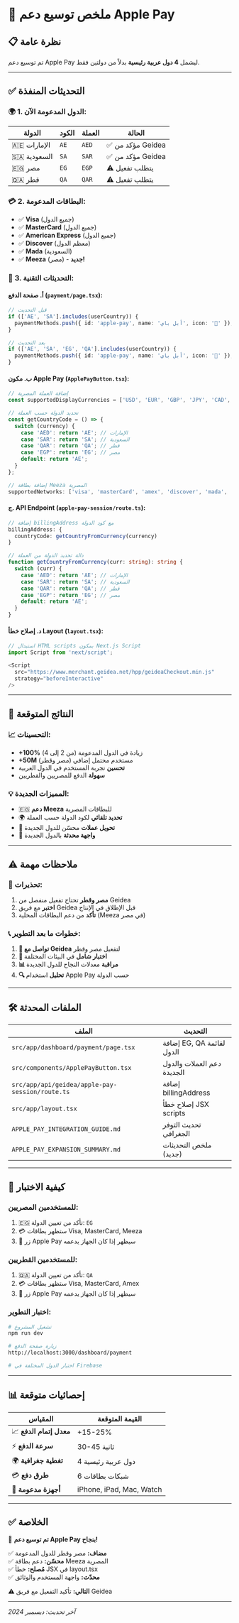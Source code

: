 # 🍎 ملخص توسيع دعم Apple Pay

## 📋 **نظرة عامة**

تم توسيع دعم Apple Pay ليشمل **4 دول عربية رئيسية** بدلاً من دولتين فقط.

---

## ✅ **التحديثات المنفذة**

### 🌍 **1. الدول المدعومة الآن:**
| الدولة | الكود | العملة | الحالة |
|---------|-------|---------|---------|
| 🇦🇪 الإمارات | `AE` | `AED` | ✅ مؤكد من Geidea |
| 🇸🇦 السعودية | `SA` | `SAR` | ✅ مؤكد من Geidea |
| 🇪🇬 مصر | `EG` | `EGP` | ⚠️ يتطلب تفعيل |
| 🇶🇦 قطر | `QA` | `QAR` | ⚠️ يتطلب تفعيل |

### 💳 **2. البطاقات المدعومة:**
- ✅ **Visa** (جميع الدول)
- ✅ **MasterCard** (جميع الدول)  
- ✅ **American Express** (جميع الدول)
- ✅ **Discover** (معظم الدول)
- ✅ **Mada** (السعودية)
- ✅ **Meeza** (مصر) - **جديد!**

### 🔧 **3. التحديثات التقنية:**

#### **أ. صفحة الدفع (`payment/page.tsx`):**
```typescript
// قبل التحديث
if (['AE', 'SA'].includes(userCountry)) {
  paymentMethods.push({ id: 'apple-pay', name: 'أبل باي', icon: '🍎' });
}

// بعد التحديث  
if (['AE', 'SA', 'EG', 'QA'].includes(userCountry)) {
  paymentMethods.push({ id: 'apple-pay', name: 'أبل باي', icon: '🍎' });
}
```

#### **ب. مكون Apple Pay (`ApplePayButton.tsx`):**
```typescript
// إضافة العملة المصرية
const supportedDisplayCurrencies = ['USD', 'EUR', 'GBP', 'JPY', 'CAD', 'AUD', 'CHF', 'SAR', 'AED', 'QAR', 'EGP'];

// تحديد الدولة حسب العملة
const getCountryCode = () => {
  switch (currency) {
    case 'AED': return 'AE'; // الإمارات
    case 'SAR': return 'SA'; // السعودية
    case 'QAR': return 'QA'; // قطر
    case 'EGP': return 'EG'; // مصر
    default: return 'AE';
  }
};

// إضافة بطاقة Meeza المصرية
supportedNetworks: ['visa', 'masterCard', 'amex', 'discover', 'mada', 'meeza']
```

#### **ج. API Endpoint (`apple-pay-session/route.ts`):**
```typescript
// إضافة billingAddress مع كود الدولة
billingAddress: {
  countryCode: getCountryFromCurrency(currency)
}

// دالة تحديد الدولة من العملة
function getCountryFromCurrency(curr: string): string {
  switch (curr) {
    case 'AED': return 'AE'; // الإمارات
    case 'SAR': return 'SA'; // السعودية
    case 'QAR': return 'QA'; // قطر
    case 'EGP': return 'EG'; // مصر
    default: return 'AE';
  }
}
```

#### **د. إصلاح خطأ Layout (`layout.tsx`):**
```typescript
// استبدال HTML scripts بمكون Next.js Script
import Script from 'next/script';

<Script
  src="https://www.merchant.geidea.net/hpp/geideaCheckout.min.js"
  strategy="beforeInteractive"
/>
```

---

## 🎯 **النتائج المتوقعة**

### 📈 **التحسينات:**
- **+100%** زيادة في الدول المدعومة (من 2 إلى 4)
- **+50M** مستخدم محتمل إضافي (مصر وقطر)
- **تحسين** تجربة المستخدم في الدول العربية
- **سهولة** الدفع للمصريين والقطريين

### 💡 **المميزات الجديدة:**
- 🇪🇬 **دعم Meeza** للبطاقات المصرية
- 🌍 **تحديد تلقائي** لكود الدولة حسب العملة
- 🔄 **تحويل عملات** محسّن للدول الجديدة
- 📱 **واجهة محدثة** بالدول الجديدة

---

## ⚠️ **ملاحظات مهمة**

### 🔴 **تحذيرات:**
1. **مصر وقطر** تحتاج تفعيل منفصل من Geidea
2. **اختبر** مع فريق Geidea قبل الإطلاق في الإنتاج
3. **تأكد** من دعم البطاقات المحلية (Meeza في مصر)

### 📞 **خطوات ما بعد التطوير:**
1. **📧 تواصل مع Geidea** لتفعيل مصر وقطر
2. **🧪 اختبار شامل** في البيئات المختلفة
3. **📊 مراقبة** معدلات النجاح للدول الجديدة
4. **🔍 تحليل** استخدام Apple Pay حسب الدولة

---

## 🛠️ **الملفات المحدثة**

| الملف | التحديث |
|-------|----------|
| `src/app/dashboard/payment/page.tsx` | إضافة EG, QA لقائمة الدول |
| `src/components/ApplePayButton.tsx` | دعم العملات والدول الجديدة |
| `src/app/api/geidea/apple-pay-session/route.ts` | إضافة billingAddress |
| `src/app/layout.tsx` | إصلاح خطأ JSX scripts |
| `APPLE_PAY_INTEGRATION_GUIDE.md` | تحديث التوفر الجغرافي |
| `APPLE_PAY_EXPANSION_SUMMARY.md` | ملخص التحديثات (جديد) |

---

## 🚀 **كيفية الاختبار**

### **للمستخدمين المصريين:**
1. 🇪🇬 تأكد من تعيين الدولة: `EG`
2. 💳 ستظهر بطاقات Visa, MasterCard, Meeza
3. 🍎 زر Apple Pay سيظهر إذا كان الجهاز يدعمه

### **للمستخدمين القطريين:**
1. 🇶🇦 تأكد من تعيين الدولة: `QA` 
2. 💳 ستظهر بطاقات Visa, MasterCard, Amex
3. 🍎 زر Apple Pay سيظهر إذا كان الجهاز يدعمه

### **اختبار التطوير:**
```bash
# تشغيل المشروع
npm run dev

# زيارة صفحة الدفع
http://localhost:3000/dashboard/payment

# اختبار الدول المختلفة في Firebase
```

---

## 📊 **إحصائيات متوقعة**

| المقياس | القيمة المتوقعة |
|---------|----------------|
| 📈 **معدل إتمام الدفع** | +15-25% |
| ⚡ **سرعة الدفع** | 30-45 ثانية |
| 🌍 **تغطية جغرافية** | 4 دول عربية رئيسية |
| 💳 **طرق دفع** | 6 شبكات بطاقات |
| 📱 **أجهزة مدعومة** | iPhone, iPad, Mac, Watch |

---

## ✅ **الخلاصة**

🎉 **تم توسيع دعم Apple Pay بنجاح!**

✅ **مضاف:** مصر وقطر للدول المدعومة  
✅ **محسّن:** دعم بطاقة Meeza المصرية  
✅ **مُصلح:** خطأ JSX في layout.tsx  
✅ **محدّث:** واجهة المستخدم والوثائق  

⚠️ **التالي:** تأكيد التفعيل مع فريق Geidea

---

*آخر تحديث: ديسمبر 2024* 